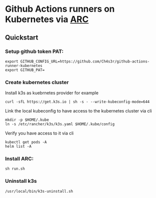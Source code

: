 # Github Actions runners on Kubernetes via [ARC](https://github.com/actions/actions-runner-controller)

## Quickstart

### Setup github token PAT:

```shell
export GITHUB_CONFIG_URL=https://github.com/Ch4s3r/github-actions-runner-kubernetes
export GITHUB_PAT=
```

### Create kubernetes cluster

Install k3s as kuebrnetes provider for example

```shell
curl -sfL https://get.k3s.io | sh -s - --write-kubeconfig-mode=644
```

Link the local kubeconfig to have access to the kubernetes cluster via cli
```shell
mkdir -p $HOME/.kube
ln -s /etc/rancher/k3s/k3s.yaml $HOME/.kube/config
```

Verify you have access to it via cli

```shell
kubectl get pods -A
helm list -A
```

### Install ARC:

```shell
sh run.sh
```

### Uninstall k3s

```shell
/usr/local/bin/k3s-uninstall.sh
```